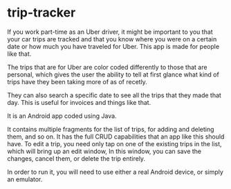 # trip-tracker
If you work part-time as an Uber driver, it might be important to you that your car trips are tracked and that you know where you were on a certain date or how much you have traveled for Uber. This app is made for people like that.

The trips that are for Uber are color coded differently to those that are personal, which gives the user the ability to tell at first glance what kind of trips have they been taking more of as of recetly.

They can also search a specific date to see all the trips that they made that day. This is useful for invoices and things like that.

It is an Android app coded using Java.

It contains multiple fragments for the list of trips, for adding and deleting them, and so on. It has the full CRUD capabilities that an app like this should have. To edit a trip, you need only tap on one of the existing trips in the list, which will bring up an edit window, In this window, you can save the changes, cancel them, or delete the trip entirely.

In order to run it, you will need to use either a real Android device, or simply an emulator.